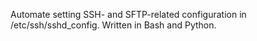 Automate setting SSH- and SFTP-related configuration in /etc/ssh/sshd_config.  Written in Bash and Python.

